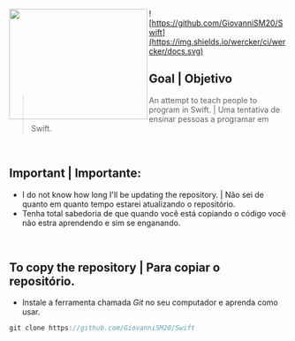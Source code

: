 <img
src="https://static1.squarespace.com/static/529d23d2e4b0c7dd8c183826/t/54335953e4b0b2ef9c4fa349/1412651348253/512.png" align="left" width="250px" height="200px"/>

![https://github.com/GiovanniSM20/Swift](https://img.shields.io/wercker/ci/wercker/docs.svg)

## Goal | Objetivo
> An attempt to teach people to program in Swift. | Uma tentativa de ensinar pessoas a programar em Swift.

<br/>

## Important | Importante:

- I do not know how long I'll be updating the repository. | Não sei de quanto em quanto tempo estarei atualizando o repositório.
 - Tenha total sabedoria de que quando você está copiando o código você não estra aprendendo e sim se enganando.

<br/>

## To copy the repository | Para copiar o repositório.
 - Instale a ferramenta chamada *Git* no seu computador e aprenda como usar.

```Swift
git clone https://github.com/GiovanniSM20/Swift
```
